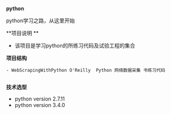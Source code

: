 **python**

  python学习之路，从这里开始

**项目说明 **
- 该项目是学习python的所练习代码及试验工程的集合

**项目结构**

```
- WebScrapingWithPython O'Reilly  Python 网络数据采集 书练习代码


```

**技术选型**
- python version  2.7.11
- python version  3.4.0
